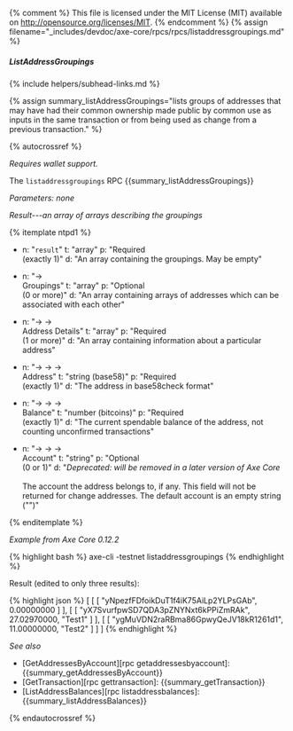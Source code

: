 {% comment %}
This file is licensed under the MIT License (MIT) available on
http://opensource.org/licenses/MIT.
{% endcomment %}
{% assign filename="_includes/devdoc/axe-core/rpcs/rpcs/listaddressgroupings.md" %}

##### ListAddressGroupings
{% include helpers/subhead-links.md %}

{% assign summary_listAddressGroupings="lists groups of addresses that may have had their common ownership made public by common use as inputs in the same transaction or from being used as change from a previous transaction." %}

<!-- __ -->

{% autocrossref %}

*Requires wallet support.*

The `listaddressgroupings` RPC {{summary_listAddressGroupings}}

*Parameters: none*

*Result---an array of arrays describing the groupings*

{% itemplate ntpd1 %}
- n: "`result`"
  t: "array"
  p: "Required<br>(exactly 1)"
  d: "An array containing the groupings.  May be empty"

- n: "→<br>Groupings"
  t: "array"
  p: "Optional<br>(0 or more)"
  d: "An array containing arrays of addresses which can be associated with each other"

- n: "→ →<br>Address Details"
  t: "array"
  p: "Required<br>(1 or more)"
  d: "An array containing information about a particular address"

- n: "→ → →<br>Address"
  t: "string (base58)"
  p: "Required<br>(exactly 1)"
  d: "The address in base58check format"

- n: "→ → →<br>Balance"
  t: "number (bitcoins)"
  p: "Required<br>(exactly 1)"
  d: "The current spendable balance of the address, not counting unconfirmed transactions"

- n: "→ → →<br>Account"
  t: "string"
  p: "Optional<br>(0 or 1)"
  d: "*Deprecated: will be removed in a later version of Axe Core*<br><br>The account the address belongs to, if any.  This field will not be returned for change addresses.  The default account is an empty string (\"\")"

{% enditemplate %}

*Example from Axe Core 0.12.2*

{% highlight bash %}
axe-cli -testnet listaddressgroupings
{% endhighlight %}

Result (edited to only three results):

{% highlight json %}
[
  [
    [
      "yNpezfFDfoikDuT1f4iK75AiLp2YLPsGAb",
      0.00000000
    ]
  ],
  [
    [
      "yX7SvurfpwSD7QDA3pZNYNxt6kPPiZmRAk",
      27.02970000,
      "Test1"
    ]
  ],
  [
    [
      "ygMuVDN2raRBma86GpwyQeJV18kR1261d1",
      11.00000000,
      "Test2"
    ]
  ]
]
{% endhighlight %}

*See also*

* [GetAddressesByAccount][rpc getaddressesbyaccount]: {{summary_getAddressesByAccount}}
* [GetTransaction][rpc gettransaction]: {{summary_getTransaction}}
* [ListAddressBalances][rpc listaddressbalances]: {{summary_listAddressBalances}}

{% endautocrossref %}
